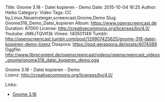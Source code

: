 Title: Gnome 3.18 - Datei kopieren - Demo
Date: 2015-10-04 16:25
Author: Heiko
Category: Video
Tags: CC by,Linux,Neueinsteiger,screencast,Gnome,Demo
Slug: Gnome318_Demo_Datei_kopieren
Album: https://www.openscreencast.de
Duration: 67000
License: http://creativecommons.org/licenses/by/4.0/
Youtube: zM8JTQVtf3k
Vimeo: 140501149
Tumblr: http://openscreencast.tumblr.com/post/129907425625/gnome-318-datei-kopieren-demo-lizenz
Diaspora: https://pod.geraspora.de/posts/4074089
Oggfile: http://www.librecontent.de/openscreencast/videos/openscreencast_videos_gnome/gnome318_datei_kopieren_demo.ogg

Gnome 3.18 - Datei kopieren - Demo  
Lizenz: <http://creativecommons.org/licenses/by/4.0/>  
  

Links:

  * [Gnome 3.18](https://help.gnome.org/misc/release-notes/3.18/ "Link zu gnome.org" )

